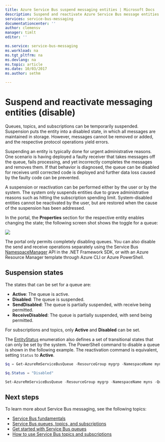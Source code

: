 ```yaml
---
title: Azure Service Bus suspend messaging entities | Microsoft Docs
description: Suspend and reactivate Azure Service Bus message entities.
services: service-bus-messaging
documentationcenter: ''
author: clemensv
manager: timlt
editor: ''

ms.service: service-bus-messaging
ms.workload: na
ms.tgt_pltfrm: na
ms.devlang: na
ms.topic: article
ms.date: 10/03/2017
ms.author: sethm

---
```


# Suspend and reactivate messaging entities (disable)

Queues, topics, and subscriptions can be temporarily suspended. Suspension puts the entity into a disabled state, in which all messages are maintained in storage. However, messages cannot be removed or added, and the respective protocol operations yield errors.

Suspending an entity is typically done for urgent administrative reasons. One scenario is having deployed a faulty receiver that takes messages off the queue, fails processing, and yet incorrectly completes the messages and removes them. If that behavior is diagnosed, the queue can be disabled for receives until corrected code is deployed and further data loss caused by the faulty code can be prevented.

A suspension or reactivation can be performed either by the user or by the system. The system only suspends entities due to grave administrative reasons such as hitting the subscription spending limit. System-disabled entities cannot be reactivated by the user, but are restored when the cause of the suspension has been addressed.

In the portal, the **Properties** section for the respective entity enables changing the state; the following screen shot shows the toggle for a queue:

![][1]

The portal only permits completely disabling queues. You can also disable the send and receive operations separately using the Service Bus [NamespaceManager](/dotnet/api/microsoft.servicebus.namespacemanager) API in the .NET Framework SDK, or with an Azure Resource Manager template through Azure CLI or Azure PowerShell.

## Suspension states

The states that can be set for a queue are:

-   **Active**: The queue is active.
-   **Disabled**: The queue is suspended.
-   **SendDisabled**: The queue is partially suspended, with receive being permitted.
-   **ReceiveDisabled**: The queue is partially suspended, with send being permitted.

For subscriptions and topics, only **Active** and **Disabled** can be set.

The [EntityStatus](/dotnet/api/microsoft.servicebus.messaging.entitystatus) enumeration also defines a set of transitional states that can only be set by the system. The PowerShell command to disable a queue is shown in the following example. The reactivation command is equivalent, setting `Status` to **Active**.

```powershell
$q = Get-AzureRmServiceBusQueue -ResourceGroup mygrp -NamespaceName myns -QueueName myqueue

$q.Status = "Disabled"

Set-AzureRmServiceBusQueue -ResourceGroup mygrp -NamespaceName myns -QueueName myqueue -QueueObj $q
```

## Next steps

To learn more about Service Bus messaging, see the following topics:

* [Service Bus fundamentals](service-bus-fundamentals-hybrid-solutions.md)
* [Service Bus queues, topics, and subscriptions](service-bus-queues-topics-subscriptions.md)
* [Get started with Service Bus queues](service-bus-dotnet-get-started-with-queues.md)
* [How to use Service Bus topics and subscriptions](service-bus-dotnet-how-to-use-topics-subscriptions.md)

[1]: ./media/entity-suspend/queue-disable.png

